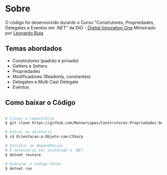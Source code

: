 # Sobre
O código foi desenvolvido durante o Curso "Construtores, Propriedades, Delegates e Eventos em .NET" da DIO - [Digital Innovation One](ttps://digitalinnovation.one) Ministrado por [Leonardo Buta](https://github.com/leonardo-buta)

## Temas abordados
- Construtores (padrão e privado)
- Getters e Setters
- Propriedades
- Modificadores (Readonly, constantes)
- Delegates e Multi Cast Delegate
- Eventos

## Como baixar o Código
````bash

# Clonar o repositório
$ git clone https://github.com/RennerLopes/Construtores-Propriedades-Delegates-Eventos-Dotnet

# Entrar no diretório
$ cd Orientacao-a-Objeto-com-CSharp

# Instalar as dependências
# É necessário ter instalado o .NET
$ dotnet restore

# Executar o código-fonte
$ dotnet run

````